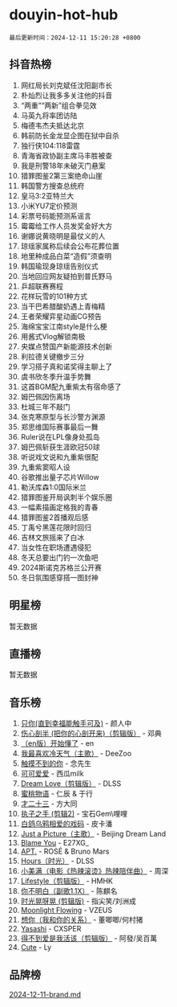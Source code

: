 # douyin-hot-hub

`最后更新时间：2024-12-11 15:20:28 +0800`

## 抖音热榜

1. 网红局长刘克斌任沈阳副市长
1. 朴灿烈让我多多关注他的抖音
1. “两重”“两新”组合拳见效
1. 马英九将率团访陆
1. 梅德韦杰夫抵达北京
1. 韩前防长金龙显企图在狱中自杀
1. 独行侠104:118雷霆
1. 青海省政协副主席马丰胜被查
1. 我是刑警18年未破灭门悬案
1. 猎罪图鉴2第三案绝命山崖
1. 韩国警方搜查总统府
1. 皇马3:2亚特兰大
1. 小米YU7定价预测
1. 彩票号码能预测系谣言
1. 霉霉给工作人员发奖金好大方
1. 谢娜说黄晓明是最仗义的人
1. 琼瑶家属称后续会公布花葬位置
1. 地里种成品白菜“造假”须查明
1. 韩国瑜现身琼瑶告别仪式
1. 当地回应网友疑拍到普氏野马
1. 乒超联赛赛程
1. 花样玩雪的101种方式
1. 当干巴希腊酸奶遇上青梅精
1. 王者荣耀弈星动画CG预告
1. 海绵宝宝江南style是什么梗
1. 用酱式Vlog解锁南极
1. 央媒点赞国产新能源技术创新
1. 利拉德关键撤步三分
1. 学习搭子真和诺奖得主聊上了
1. 虞书欣冬季升温手势舞
1. 这首BGM配九重紫太有宿命感了
1. 姆巴佩因伤离场
1. 杜城三年不敲门
1. 张克寒原型与长沙警方渊源
1. 郑思维国际赛事最后一舞
1. Ruler说在LPL像身处孤岛
1. 姆巴佩斩获生涯欧冠50球
1. 听说戏文说和九重紫很配
1. 九重紫窦昭人设
1. 谷歌推出量子芯片Willow
1. 勒沃库森1:0国际米兰
1. 猎罪图鉴开局讽刺半个娱乐圈
1. 一幅素描画定格我的青春
1. 猎罪图鉴2首播观后感
1. 丁禹兮黑莲花限时回归
1. 吉林文旅摇来了白冰
1. 当女性在职场遭遇侵犯
1. 冬天总要出门钓一次鱼吧
1. 2024斯诺克苏格兰公开赛
1. 冬日氛围感穿搭一图封神

## 明星榜

暂无数据

## 直播榜

暂无数据

## 音乐榜

1. [只你(直到幸福能触手可及)](https://sf5-hl-cdn-tos.douyinstatic.com/obj/tos-cn-ve-2774/o0lBkRDzFTeaVSUz3ZZSCBVtZ5DIMQGfgmEAuE) - 颜人中
1. [伤心剖半 (把你的心剖开来)（剪辑版）](https://sf6-cdn-tos.douyinstatic.com/obj/tos-cn-ve-2774/oE3a4kLafIGYPYIFXlEAefIrO0MvzyEDgbuTmC) - 邓典
1. [（en版）开始懂了](https://sf5-hl-cdn-tos.douyinstatic.com/obj/tos-cn-ve-2774/ow9G4MKH32zBIDHGvNiTAimWsAJB5QxhCIfIME) - en
1. [我最喜欢冷天气（主歌）](https://sf5-hl-cdn-tos.douyinstatic.com/obj/tos-cn-ve-2774/ogd10efzCApmGsmwZRmIKrEMfCZLg7MycZu3ew) - DeeZoo
1. [触摸不到的你](https://sf3-cdn-tos.douyinstatic.com/obj/tos-cn-ve-2774/oUBR0G6KDYpIwoshClFdQfZDNBfTnrBQE7gXtN) - 念先生
1. [可可爱爱](https://sf5-hl-cdn-tos.douyinstatic.com/obj/tos-cn-ve-2774/0deb1e75aea643b9927ba26aaafa29dd) - 西瓜milk
1. [Dream Love（剪辑版）](https://sf5-hl-cdn-tos.douyinstatic.com/obj/tos-cn-ve-2774/oUn3DKyIgBFIsCFZmAMM8qSJyMtlgLfoPqyDEe) - DLSS
1. [蜜桃物语](https://sf5-hl-cdn-tos.douyinstatic.com/obj/tos-cn-ve-2774/oIhOSCZtIACtYU4XQkngiW9kCBfVD1Fz9IYeqL) - 仁辰 & 于行
1. [才二十三](https://sf5-hl-cdn-tos.douyinstatic.com/obj/tos-cn-ve-2774/okABdOmMEBYDDBvkgYQ5JfEqFtCZvQxf4aRjDI) - 方大同
1. [执子之手 (剪辑2)](https://sf5-hl-cdn-tos.douyinstatic.com/obj/tos-cn-ve-2774/oUoZLQjCc31XzqsBnBQUNgeKtYPBcgbFDwtfcu) - 宝石Gem\哩哩
1. [白鸽乌鸦相爱的戏码](https://sf5-hl-cdn-tos.douyinstatic.com/obj/tos-cn-ve-2774/oMVVEf6eDAOmFtNtCsEqKpIorBDM8Nkg6TZRqC) - 皮卡潘
1. [Just a Picture（主歌）](https://sf3-cdn-tos.douyinstatic.com/obj/tos-cn-ve-2774/oc0usFBZCDnAGbtQig7oCaDsQfCYjcAEfWYQkF) - Beijing Dream Land
1. [Blame You](https://sf5-hl-cdn-tos.douyinstatic.com/obj/tos-cn-ve-2774/oAceIDVL0BC2DJC0Qwi8AZnQAtBgZBbMMpfdzi) - E27XG_
1. [APT.](https://sf5-hl-cdn-tos.douyinstatic.com/obj/tos-cn-ve-2774/ooHxBnfDQIxBZontIlGfpTy5PBxCgEccFO1OMg) - ROSÉ & Bruno Mars
1. [Hours（时光）](https://sf5-hl-cdn-tos.douyinstatic.com/obj/tos-cn-ve-2774/oES9g0DgeYmDFDVCLNfBZZsnLvGF4utxCEAm1Q) - DLSS
1. [小美满（电影《热辣滚烫》热辣陪伴曲）](https://sf6-cdn-tos.douyinstatic.com/obj/tos-cn-ve-2774/o0GAn2lSgfZIDUgtevCGDQYnFg4CwnrBaxbTZL) - 周深
1. [Lifestyle（剪辑版）](https://sf5-hl-cdn-tos.douyinstatic.com/obj/tos-cn-ve-2774/owfqGgjwG3V5lCLaAIezFMeg3LtuKNBaZKgzPV) - HMHK
1. [你不明白（副歌1.1X）](https://sf3-cdn-tos.douyinstatic.com/obj/tos-cn-ve-2774/o4LBQK7fIoonFBCeIzPNZvHDgEDtQ2ErnrKvM1) - 陈麒名
1. [时光晃呀晃 (剪辑版)](https://sf5-hl-cdn-tos.douyinstatic.com/obj/tos-cn-ve-2774/o8ACeQem3gwI1x3GIYGAfKG0LJebKFRJDwRwyW) - 指尖笑/刘洲成
1. [Moonlight Flowing](https://sf5-hl-cdn-tos.douyinstatic.com/obj/tos-cn-ve-2774/oopZsCtRnQgOhEYmv9FfBBgwmeaQmWQQZED9tN) - VZEUS
1. [想你（我和你的关系）](https://sf5-hl-cdn-tos.douyinstatic.com/obj/tos-cn-ve-2774/o8QxhcOBDYYX0zqKCjFVQXZ3RBffnRBQEogitG) - 董唧唧/何村猪
1. [Yasashi](https://sf5-hl-cdn-tos.douyinstatic.com/obj/tos-cn-ve-2774/oEIqAlutRBGQZgZf2VMCuFEBmaD2bgJG6fCQaQ) - CXSPER
1. [得不到爱是我活该（剪辑版）](https://sf5-hl-cdn-tos.douyinstatic.com/obj/tos-cn-ve-2774/os0cIhiBc3fAa9kPjzM5WTrMggiK3sBnZDAwpQ) - 阿發/吴百萬
1. [Cute](https://sf5-hl-cdn-tos.douyinstatic.com/obj/tos-cn-ve-2774/o4IbIzHWKAAB4wsS5qMBRiiAlEBGTpQRNfFvuo) - Ly

## 品牌榜

[2024-12-11-brand.md](2024-12-11-brand.md)
